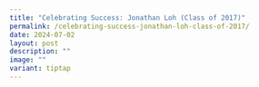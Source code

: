 ```yaml
---
title: "Celebrating Success: Jonathan Loh (Class of 2017)"
permalink: /celebrating-success-jonathan-loh-class-of-2017/
date: 2024-07-02
layout: post
description: ""
image: ""
variant: tiptap
---
```

<p></p>